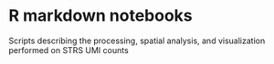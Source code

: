 # R markdown notebooks
Scripts describing the processing, spatial analysis, and visualization performed on STRS UMI counts
